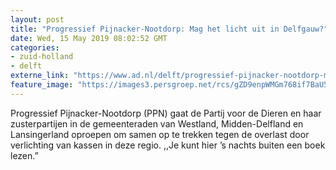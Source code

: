 ```yaml
---
layout: post
title: "Progressief Pijnacker-Nootdorp: Mag het licht uit in Delfgauw?"
date: Wed, 15 May 2019 08:02:52 GMT
categories: 
- zuid-holland 
- delft 
externe_link: "https://www.ad.nl/delft/progressief-pijnacker-nootdorp-mag-het-licht-uit-in-delfgauw~a3814e61/"
feature_image: "https://images3.persgroep.net/rcs/gZD9enpWMGm768if7BaU5RP0SkI/diocontent/115319157/_fitwidth/400/?appId=21791a8992982cd8da851550a453bd7f&quality=0.7"
---
```


Progressief Pijnacker-Nootdorp (PPN) gaat de Partij voor de Dieren en haar zusterpartijen in de gemeenteraden van Westland, Midden-Delfland en Lansingerland oproepen om samen op te trekken tegen de overlast door verlichting van kassen in deze regio. ,,Je kunt hier ’s nachts buiten een boek lezen.”
